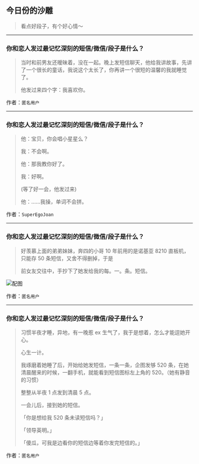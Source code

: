 ## 今日份的沙雕

> 看点好段子，有个好心情～


 
---

### 你和恋人发过最记忆深刻的短信/微信/段子是什么？

> 当时和前男友还暧昧着，没在一起。晚上发短信聊天，他给我讲故事，先讲了一个很长的童话，我说这个太长了，你再讲一个很短的温馨的我就睡觉了。
> 
> 他发过来四个字：我喜欢你。


作者：`匿名用户`

---

### 你和恋人发过最记忆深刻的短信/微信/段子是什么？

> 他：宝贝，你会唱小星星么？
> 
> 我：不会啊。
> 
> 他：那我教你好了。
> 
> 我：好啊。
> 
> (等了好一会，他发过来)
> 
> 他：……我操，单词不会拼。


作者：`SuperEgoJoan`

---

### 你和恋人发过最记忆深刻的短信/微信/段子是什么？

> 好羡慕上面的弟弟妹妹，奔四的小哥 10 年前用的是诺基亚 8210 直板机，只能存 50 条短信，又舍不得删掉，于是
> 
> 前女友交往中，手抄下了她发给我的每。一。条。短信。



![配图](http://pic4.zhimg.com/70/d12ab7f49433c3d46dca3403ff062fc7_b.jpg)


作者：`匿名用户`

---

### 你和恋人发过最记忆深刻的短信/微信/段子是什么？

> 习惯半夜才睡，异地，有一晚惹 ex 生气了，我于是想着，怎么才能逗她开心。
> 
> 心生一计。
> 
> 我琢磨着她睡了后，开始给她发短信，一条一条，企图发够 520 条，在她清晨醒来的时候，一翻手机，就能看到短信图标左上角的 520。（她有静音的习惯）
> 
> 整整从半夜 1 点发到清晨 5 点。
> 
> 一会儿后，接到她的短信。
> 
> 「你是想给我 520 条未读短信吗？」
> 
> 「领导英明。」
> 
> 「傻瓜，可我是边看你的短信边等着你发完短信的。」


作者：`匿名用户`